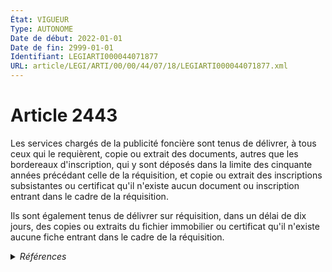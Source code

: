 ```yaml
---
État: VIGUEUR
Type: AUTONOME
Date de début: 2022-01-01
Date de fin: 2999-01-01
Identifiant: LEGIARTI000044071877
URL: article/LEGI/ARTI/00/00/44/07/18/LEGIARTI000044071877.xml
---
```


<h1>Article 2443</h1>

Les services chargés de la publicité foncière sont tenus de délivrer, à tous
ceux qui le requièrent, copie ou extrait des documents, autres que les
bordereaux d'inscription, qui y sont déposés dans la limite des cinquante années
précédant celle de la réquisition, et copie ou extrait des inscriptions
subsistantes ou certificat qu'il n'existe aucun document ou inscription entrant
dans le cadre de la réquisition.<br />

Ils sont également tenus de délivrer sur réquisition, dans un délai de dix
jours, des copies ou extraits du fichier immobilier ou certificat qu'il n'existe
aucune fiche entrant dans le cadre de la réquisition.


<details>
  <summary><em>Références</em></summary>

  <h2>Articles faisant référence à l'article</h2>
  
  <ul>
    <li>
      <a href="https://legal.tricoteuses.fr//redirection/LEGIARTI000044045526?vers=git&vers=legifrance">Ordonnance n° 2021-1192 du 15 septembre 2021 portant réforme du droit des sûretés - article 15 ENTIEREMENT_MODIF</a> TRANSFERE source
    </li>
    <li>
      <a href="https://legal.tricoteuses.fr//redirection/LEGIARTI000044045526?vers=git&vers=legifrance">Ordonnance n° 2021-1192 du 15 septembre 2021 portant réforme du droit des sûretés - article 15 ENTIEREMENT_MODIF</a> MODIFIE source
    </li>
  </ul>
  
  <h2>Références faites par l'article</h2>
  
  <ul>
    <li>
      CODIFICATION source Loi 1804-03-19
    </li>
    <li>
      2021-09-15 TRANSFERE cible <a href="https://legal.tricoteuses.fr//redirection/LEGIARTI000044045526?vers=git&vers=legifrance">Ordonnance n° 2021-1192 du 15 septembre 2021 portant réforme du droit des sûretés - article 15 ENTIEREMENT_MODIF</a>
    </li>
    <li>
      2021-09-15 MODIFIE cible <a href="https://legal.tricoteuses.fr//redirection/LEGIARTI000044045526?vers=git&vers=legifrance">Ordonnance n° 2021-1192 du 15 septembre 2021 portant réforme du droit des sûretés - article 15 ENTIEREMENT_MODIF</a>
    </li>
    <li>
      2999-01-01 CONCORDE cible <a href="https://legal.tricoteuses.fr//redirection/LEGIARTI000006446566?vers=git&vers=legifrance">Code civil - article 2160 AUTONOME TRANSFERE, en vigueur du 1804-03-21 au 2006-03-24</a>
    </li>
    <li>
      2999-01-01 CONCORDANCE source <a href="https://legal.tricoteuses.fr//redirection/LEGIARTI000006446566?vers=git&vers=legifrance">Code civil - article 2160 AUTONOME TRANSFERE, en vigueur du 1804-03-21 au 2006-03-24</a>
    </li>
    <li>
      2999-01-01 CITATION cible <a href="https://legal.tricoteuses.fr//redirection/LEGIARTI000032965001?vers=git&vers=legifrance">Code des relations entre le public et l'administration - article L342-2 AUTONOME VIGUEUR, en vigueur depuis le 2019-01-01</a>
    </li>
  </ul>
</details>
